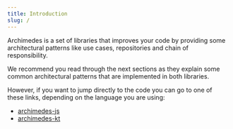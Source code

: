```yaml
---
title: Introduction
slug: /
---
```


Archimedes is a set of libraries that improves your code by providing some architectural patterns like use cases, repositories and chain of responsibility.

We recommend you read through the next sections as they explain some common architectural patterns that are implemented in both libraries.

However, if you want to jump directly to the code you can go to one of these links, depending on the language you are using:

- [archimedes-js](/docs/js/)
- [archimedes-kt](/docs/kt/)

